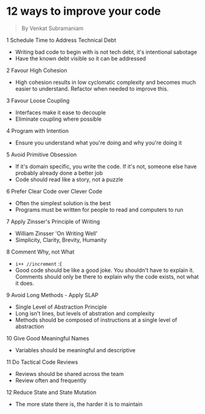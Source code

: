 # 12 ways to improve your code
> By Venkat Subramaniam

1 Schedule Time to Address Technical Debt
 - Writing bad code to begin with is not tech debt, it's intentional sabotage
 - Have the known debt visible so it can be addressed

2 Favour High Cohesion
 - High cohesion results in low cyclomatic complexity and becomes much easier to understand. Refactor when needed to improve this.

3 Favour Loose Coupling
 - Interfaces make it ease to decouple
 - Eliminate coupling where possible

4 Program with Intention
 - Ensure you understand what you're doing and why you're doing it

5 Avoid Primitive Obsession
 - If it's domain specific, you write the code. If it's not, someone else have probably already done a better job
 - Code should read like a story, not a puzzle

6 Prefer Clear Code over Clever Code
 - Often the simplest solution is the best
 - Programs must be written for people to read and computers to run

 7 Apply Zinsser's Principle of Writing
  - William Zinsser 'On Writing Well'
  - Simplicity, Clarity, Brevity, Humanity

8 Comment Why, not What
 - `i++ //increment` :(
 - Good code should be like a good joke. You shouldn't have to explain it. Comments should only be there to explain why the code exists, not what it does.

9 Avoid Long Methods - Apply SLAP
 - Single Level of Abstraction Principle
 - Long isn't lines, but levels of abstration and complexity
 - Methods should be composed of instructions at a single level of abstraction

10 Give Good Meaningful Names
 - Variables should be meaningful and descriptive

11 Do Tactical Code Reviews
 - Reviews should be shared across the team
 - Review often and frequently

12 Reduce State and State Mutation
 - The more state there is, the harder it is to maintain